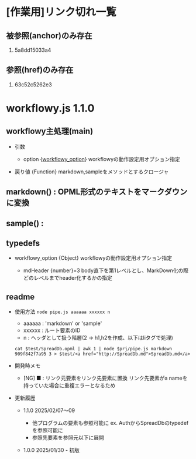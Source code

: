 # [作業用]リンク切れ一覧

## 被参照(anchor)のみ存在

1. 5a8dd15033a4

## 参照(href)のみ存在

1. 63c52c5262e3


# <a name="5a8dd15033a4">workflowy.js 1.1.0</a>

## workflowy主処理(main)

- 引数
	
	- option {<a href="#63c52c5262e3">workflowy_option</a>} workflowyの動作設定用オプション指定
		
- 戻り値 {Function} markdown,sampleをメソッドとするクロージャ
	
## markdown() : OPML形式のテキストをマークダウンに変換

## sample() :

## typedefs

- workflowy_option {Object} workflowyの動作設定用オプション指定
	
	- mdHeader {number}=3 body直下を第1レベルとし、MarkDown化の際どのレベルまでheader化するかの指定
		
## readme

- 使用方法
	`node pipe.js aaaaaa xxxxxx n`
	- aaaaaa : 'markdown' or 'sample'
	- xxxxxx : ルート要素のID
	- n : ヘッダとして扱う階層(2 -> h1,h2を作成、以下はliタグで処理)
	
	```
	cat $test/SpreadDb.opml | awk 1 | node $prj/pipe.js markdown 909f842f7a95 3 > $test/<a href="http://SpreadDb.md">SpreadDb.md</a>
	```
- 開発時メモ
	
	- [NG] ■ : リンク元要素をリンク先要素に置換
		リンク先要素がa nameを持っていた場合に重複エラーとなるため
- 更新履歴
	
	- 1.1.0 2025/02/07〜09
		
		- 他プログラムの要素も参照可能に
			ex. AuthからSpreadDbのtypedefを参照可能に
		- 参照先要素を参照元以下に展開
			
	- 1.0.0 2025/01/30 - 初版
		
